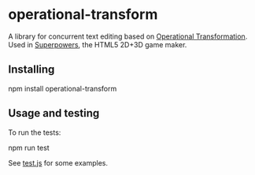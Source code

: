 # operational-transform

A library for concurrent text editing based on [Operational Transformation](http://en.wikipedia.org/wiki/Operational_transformation). Used in [Superpowers](https://sparklinlabs.com/), the HTML5 2D+3D game maker.

## Installing

  npm install operational-transform

## Usage and testing

To run the tests:

  npm run test

See [test.js](https://bitbucket.org/sparklinlabs/operational-transform/src/tip/test/test.js) for some examples.